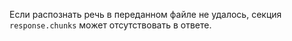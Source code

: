 Если распознать речь в переданном файле не удалось, секция `response.chunks` может отсутствовать в ответе.